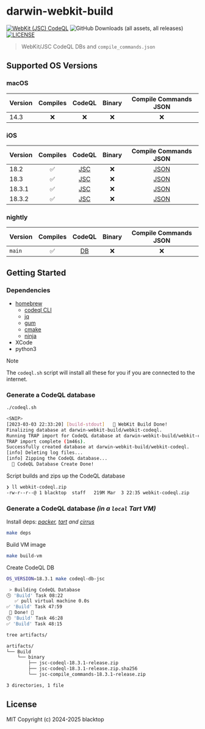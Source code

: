 # darwin-webkit-build

[![WebKit (JSC) CodeQL](https://github.com/blacktop/darwin-webkit-build/actions/workflows/jsc.yml/badge.svg)](https://github.com/blacktop/darwin-webkit-build/actions/workflows/jsc.yml) ![GitHub Downloads (all assets, all releases)](https://img.shields.io/github/downloads/blacktop/darwin-webkit-build/total)
 [![LICENSE](https://img.shields.io/:license-mit-blue.svg)](https://doge.mit-license.org)

> WebKit/JSC CodeQL DBs and `compile_commands.json`


## Supported OS Versions

### macOS

| Version | Compiles | CodeQL | Binary | Compile Commands JSON |
| ------- | :------: | :----: | :----: | :-------------------: |
| 14.3    |    ❌     |   ❌    |   ❌    | ❌ |

### iOS

| Version | Compiles | CodeQL | Binary | Compile Commands JSON |
| ------- | :------: | :----: | :----: | :-------------------: |
| 18.2    |    ✅    |   [JSC](https://github.com/blacktop/darwin-webkit-build/releases/download/v18.2/jsc-codeql-18.2-release.zip)   |   ❌    | [JSON](https://github.com/blacktop/darwin-webkit-build/releases/download/v18.2/jsc-compile_commands-18.2-release.zip) |
| 18.3    |    ✅    |   [JSC](https://github.com/blacktop/darwin-webkit-build/releases/download/v18.3/jsc-codeql-18.3-release.zip)   |   ❌    | [JSON](https://github.com/blacktop/darwin-webkit-build/releases/download/v18.3/jsc-compile_commands-18.3-release.zip) |
| 18.3.1  |    ✅    |   [JSC](https://github.com/blacktop/darwin-webkit-build/releases/download/v18.3.1/jsc-codeql-18.3.1-release.zip)   |   ❌    | [JSON](https://github.com/blacktop/darwin-webkit-build/releases/download/v18.3.1/jsc-compile_commands-18.3.1-release.zip) |
| 18.3.2  |    ✅    |   [JSC](https://github.com/blacktop/darwin-webkit-build/releases/download/v18.3.2/jsc-codeql-18.3.2-release.zip)   |   ❌    | [JSON](https://github.com/blacktop/darwin-webkit-build/releases/download/v18.3.2/jsc-compile_commands-18.3.2-release.zip) |

### nightly

| Version | Compiles | CodeQL | Binary | Compile Commands JSON |
| ------- | :------: | :----: | :----: | :-------------------: |
| `main`  |    ✅     |   [DB](https://github.com/blacktop/darwin-webkit-build/releases/download/nightly/webkit-codeql.zip)    |   ❌    | ❌ |


## Getting Started

### Dependencies

- [homebrew](https://brew.sh)
  - [codeql CLI](https://codeql.github.com/docs/codeql-cli/)
  - [jq](https://stedolan.github.io/jq/)
  - [gum](https://github.com/charmbracelet/gum)
  - [cmake](https://cmake.org)
  - [ninja](https://ninja-build.org)
- XCode
- python3

> [!NOTE]
> The `codeql.sh` script will install all these for you if you are connected to the internet.

### Generate a CodeQL database

```bash
./codeql.sh
```
```bash
<SNIP>
[2023-03-03 22:33:20] [build-stdout]   🎉 WebKit Build Done!
Finalizing database at darwin-webkit-build/webkit-codeql.
Running TRAP import for CodeQL database at darwin-webkit-build/webkit-codeql...
TRAP import complete (1m46s).
Successfully created database at darwin-webkit-build/webkit-codeql.
[info] Deleting log files...
[info] Zipping the CodeQL database...
  🎉 CodeQL Database Create Done!
```

Script builds and zips up the CodeQL database

```bash
❯ ll webkit-codeql.zip
-rw-r--r--@ 1 blacktop  staff   219M Mar  3 22:35 webkit-codeql.zip
```

### Generate a CodeQL database *(in a `local` **Tart** VM)*

Install deps: *[packer](https://developer.hashicorp.com/packer), [tart](https://tart.ru) and [cirrus](https://github.com/cirruslabs/cirrus-cli)*

```bash
make deps
```

Build VM image

```bash
make build-vm
```

Create CodeQL DB

```bash
OS_VERSION=18.3.1 make codeql-db-jsc
```

```bash
 > Building CodeQL Database
🕓 'Build' Task 08:22
   ✅ pull virtual machine 0.0s
✅ 'Build' Task 47:59
 🎉 Done! 🎉
🕒 'Build' Task 46:28
✅ 'Build' Task 48:15
```

```bash
tree artifacts/

artifacts/
└── Build
    └── binary
        ├── jsc-codeql-18.3.1-release.zip
        ├── jsc-codeql-18.3.1-release.zip.sha256
        └── jsc-compile_commands-18.3.1-release.zip

3 directories, 1 file
```

## License

MIT Copyright (c) 2024-2025 blacktop
